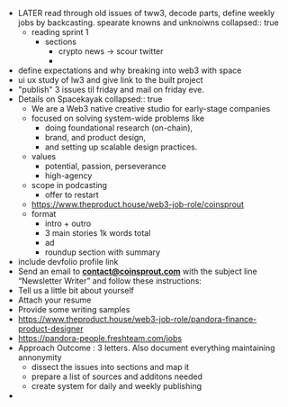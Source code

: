 - LATER read through old issues of tww3, decode parts, define weekly jobs by backcasting. spearate knowns and unknoiwns
  collapsed:: true
	- reading sprint 1
		- sections
			- crypto news -> scour twitter
			-
- define expectations and why breaking into web3 with space
- ui ux study of lw3 and give link to the built project
- "publish" 3 issues til friday and mail on friday eve.
- Details on Spacekayak
  collapsed:: true
	- We are a Web3 native creative studio for early-stage companies
	- focused on solving system-wide problems like
		- doing foundational research (on-chain),
		- brand, and product design,
		- and setting up scalable design practices.
	- values
		- potential, passion, perseverance
		- high-agency
	- scope in podcasting
		- offer to restart
	- https://www.theproduct.house/web3-job-role/coinsprout
	- format
		- intro + outro
		- 3 main stories 1k words total
		- ad
		- roundup section with summary
- include devfolio profile link
- Send an email to [**contact@coinsprout.com**](mailto:contact@coinsprout.com?subject=Newsletter%20Writer%20at%20Coinsprout%20on%20Cryptocurrency%20Jobs) with the subject line “Newsletter Writer” and follow these instructions:
- Tell us a little bit about yourself
- Attach your resume
- Provide some writing samples
- https://www.theproduct.house/web3-job-role/pandora-finance-product-designer
- https://pandora-people.freshteam.com/jobs
- Approach Outcome : 3 letters. Also document everything maintaining annonymity
	- dissect the issues into sections and map it
	- prepare a list of sources and additons needed
	- create system for daily and weekly publishing
-
